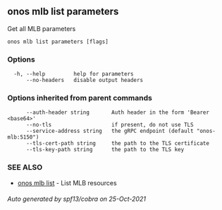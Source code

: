 ## onos mlb list parameters

Get all MLB parameters

```
onos mlb list parameters [flags]
```

### Options

```
  -h, --help         help for parameters
      --no-headers   disable output headers
```

### Options inherited from parent commands

```
      --auth-header string       Auth header in the form 'Bearer <base64>'
      --no-tls                   if present, do not use TLS
      --service-address string   the gRPC endpoint (default "onos-mlb:5150")
      --tls-cert-path string     the path to the TLS certificate
      --tls-key-path string      the path to the TLS key
```

### SEE ALSO

* [onos mlb list](onos_mlb_list.md)	 - List MLB resources

###### Auto generated by spf13/cobra on 25-Oct-2021
